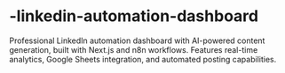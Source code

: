 # -linkedin-automation-dashboard
Professional LinkedIn automation dashboard with AI-powered content generation, built with Next.js and n8n workflows. Features real-time analytics, Google Sheets integration, and automated posting capabilities.
